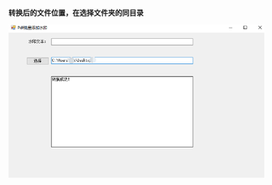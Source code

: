**转换后的文件位置，在选择文件夹的同目录**

<div align="center">
  <kbd><img src="https://raw.githubusercontent.com/xxlllq/PDFWaterMarker/main/PDFWater/result.png" width=600 />
    </kbd>
</div>


